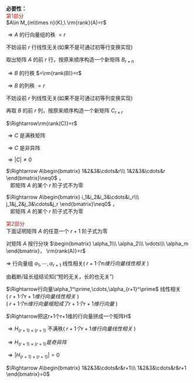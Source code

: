 **必要性：**  
<font color=brown>第1部分</font>  
 $A\in M_{m\times n}(K),\ \rm{rank}(A)=r$  
  
 $\Rightarrow A$ 的行向量组的秩 $=r$  
  
不妨设前 $r$ 行线性无关(如果不是可通过初等行变换实现)  
  
取出矩阵 $A$ 的前 $r$ 行，按原来顺序构造一个新矩阵 $B_{r\times n}$  
  
 $\Rightarrow B$ 的行秩 $=\rm{rank(B)}=r$  
  
 $\Rightarrow B$ 的列秩 $=r$  
  
不妨设前 $r$ 列线性无关(如果不是可通过初等列变换实现)  
  
再取 $B$ 的前 $r$ 列，按原来顺序构造一个新矩阵 $C_{r\times r}$  
  
 $\Rightarrow\rm{rank(C)}=r$  
  
 $\Rightarrow C$ 是满秩矩阵  
  
 $\Rightarrow C$ 是非异阵  
  
 $\Rightarrow|C|\neq0$  
  
 $\Rightarrow A\begin{bmatrix}  
1&2&3&\cdots&r\\\  
1&2&3&\cdots&r  
\end{bmatrix}\neq0$ ，  
 $\enspace$ 即矩阵 $A$ 的某个 $r$ 阶子式不为零  
  
 $\Rightarrow A\begin{bmatrix}  
i_1&i_2&i_3&\cdots&i_r\\\  
j_1&j_2&j_3&\cdots&j_r  
\end{bmatrix}\neq0$ ，  
 $\enspace$ 即矩阵 $A$ 的某个 $r$ 阶子式不为零  
  
<font color=brown>第2部分</font>  
下面证明矩阵 $A$ 的任意一个 $r+1$ 阶子式为零  
  
对矩阵 $A$ 按行分块 $\begin{bmatrix}  
\alpha_1\\\  
\alpha_2\\\  
\vdots\\\  
\alpha_m  
\end{bmatrix}， \rm{rank(A)}=r$  
  
 $\Rightarrow$ 行向量组 $\alpha_1,\cdots,\alpha_{r+1}$ 线性相关( $r+1个n维行向量线性相关$ )  
  
  
由截断/延长组结论知(“短的无关，长的也无关”)  
  
 $\Rightarrow行向量\alpha_1^\prime,\cdots,\alpha_{r+1}^\prime$ 线性相关  
( $r+1个r+1维行向量线性相关$ )  
( $r+1个n维行向量缩短成了r+1个r+1维行向量$ )  
  
 $\Rightarrow把这r+1个r+1维的行向量拼成一个矩阵H$  
  
 $\Rightarrow H_{(r+1)\times(r+1)}$ 不满秩( $r+1个r+1维行向量线性相关$ )  
  
 $\Rightarrow H_{(r+1)\times(r+1)}是奇异阵$  
  
 $\Rightarrow|H_{(r+1)\times(r+1)}|=0$  
  
 $\Rightarrow A\begin{bmatrix}  
1&2&3&\cdots&r&r+1\\\  
1&2&3&\cdots&r&r+1  
\end{bmatrix}=0$  
